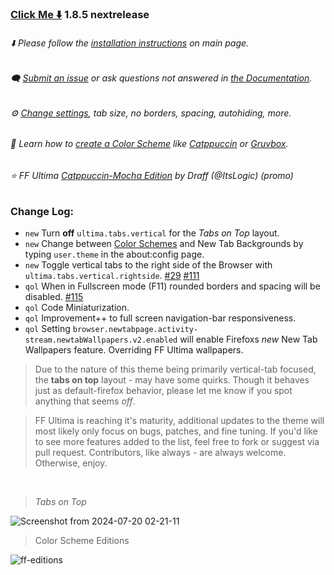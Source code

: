 ### [Click Me ⬇️](https://github.com/soulhotel/FF-ULTIMA/releases/download/1.8.5/ffultima1.8.5.zip) 1.8.5 nextrelease

###### ⬇️ Please follow the [installation instructions](https://github.com/soulhotel/FF-ULTIMA#installation) on main page.

###### 🗨️ [Submit an issue](https://github.com/soulhotel/FF-ULTIMA/issues/new/choose) or ask questions not answered in [the Documentation](https://github.com/soulhotel/FF-ULTIMA/tree/main/doc).

###### ⚙️ [Change settings](https://github.com/soulhotel/FF-ULTIMA/blob/main/doc/Modification.md), tab size, no borders, spacing, autohiding, more.

###### 🎨 Learn how to [create a Color Scheme](https://github.com/soulhotel/FF-ULTIMA/blob/next-release/doc/new-color-scheme.md) like [Catppuccin](https://github.com/soulhotel/FF-ULTIMA/blob/next-release/theme/color-schemes/catppuccin/readme.md) or [Gruvbox](https://github.com/soulhotel/FF-ULTIMA/blob/next-release/theme/color-schemes/gruvbox-light/readme.md).

###### ⭐ FF Ultima [Catppuccin-Mocha Edition](https://github.com/soulhotel/FF-ULTIMA/tree/main/theme/color-schemes/catppuccin-mocha/readme.md) by Draff (@ItsLogic) (promo)

### Change Log:
- `new` Turn **off** `ultima.tabs.vertical` for the *Tabs on Top* layout.
- `new` Change between [Color Schemes](https://github.com/soulhotel/FF-ULTIMA/tree/main/theme/color-schemes) and New Tab Backgrounds by typing `user.theme` in the about:config page.
- `new` Toggle vertical tabs to the right side of the Browser with `ultima.tabs.vertical.rightside`. [#29](https://github.com/soulhotel/FF-ULTIMA/issues/29) [#111](https://github.com/soulhotel/FF-ULTIMA/issues/111)
- `qol` When in Fullscreen mode (F11) rounded borders and spacing will be disabled. [#115](https://github.com/soulhotel/FF-ULTIMA/issues/115)
- `qol` Code Miniaturization.
- `qol` Improvement++ to full screen navigation-bar responsiveness.
- `qol` Setting `browser.newtabpage.activity-stream.newtabWallpapers.v2.enabled` will enable Firefoxs *new* New Tab Wallpapers feature. Overriding FF Ultima wallpapers.

> Due to the nature of this theme being primarily vertical-tab focused, the **tabs on top** layout - may have some quirks. Though it behaves just as default-firefox behavior, please let me know if you spot anything that seems *off*.

> FF Ultima is reaching it's maturity, additional updates to the theme will most likely only focus on bugs, patches, and fine tuning. If you'd like to see more features added to the list, feel free to fork or suggest via pull request. Contributors, like always - are always welcome. Otherwise, enjoy.

<br>

> *Tabs on Top*

![Screenshot from 2024-07-20 02-21-11](https://github.com/user-attachments/assets/d312964e-f4bc-4377-993b-f81495aebe2a)


> Color Scheme Editions

![ff-editions](https://github.com/user-attachments/assets/b7ca4a8c-1a8d-4f38-adae-be7a99b69e29)


